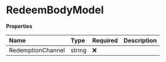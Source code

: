 # RedeemBodyModel

**Properties**

| Name              | Type   | Required | Description |
| :---------------- | :----- | :------- | :---------- |
| RedemptionChannel | string | ❌       |             |

<!-- This file was generated by liblab | https://liblab.com/ -->
